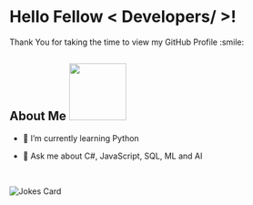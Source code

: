 <h1> Hello Fellow < Developers/ >! </h1>
  
<p align='center'>
  
</p>

<div size='20px'> Thank You for taking the time to view my GitHub Profile :smile: 
  
</div>

<h2> About Me <img src = "https://media0.giphy.com/media/KDDpcKigbfFpnejZs6/giphy.gif?cid=ecf05e47oy6f4zjs8g1qoiystc56cu7r9tb8a1fe76e05oty&rid=giphy.gif" width = 100px></h2>
  
- 🌱 I’m currently learning Python

- 💬 Ask me about C#, JavaScript, SQL, ML and AI
  
<br>	

![Jokes Card](https://readme-jokes.vercel.app/api?theme=tokyonight)
<br>
